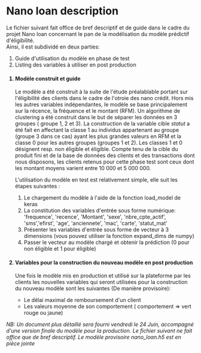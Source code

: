 # Nano loan description

<p>
Le fichier suivant fait office de bref descriptif et de guide dans le cadre du projet Nano loan
concernant le pan de la modélisation du modèle prédictif d'éligibilité. <br>
Ainsi, il est subdividé en deux parties:
<ol>
<li>Guide d'utilisation du modèle en phase de test</li>
<li>Listing des variables à utiliser en post production</li>
</ol>
</p>

<ol>
<h4><li>Modèle construit et guide</li> </h4>
<p>
    Le modèle a été construit à la suite de l'étude préalablable portant
    sur l'éligibilité des clients dans le cadre de l'otroie des nano crédit.
    Hors mis les autres variables indépendantes, le modèle se base principalement sur la récence, la fréquence et le montant (RFM).
    Un algorithme de clustering a été construit dans le but de séparer les données en 3 groupes ( groupe 1, 2 et 3).
    La construction de la variable cible <i>statut</i> a été fait en affectant la classe 1 au individus appartenant au groupe (groupe 3 dans ce cas) ayant
    les plus grandes valeurs en RFM et la classe 0 pour les autres groupes (groupes 1 et 2). Les classes 1 et 0 désignent resp. non éligible et éligible. 
    Compte tenu de la cible du produit fini et de la base de données des clients et des transactions dont nous disposons, les clients retenus pour cette phase test sont ceux dont les montant moyens varient entre 10 000 et 5 000 000.
</p>

<p>
    L'utilisation du modèle en test est relativement simple, elle suit les étapes suivantes :
    <ol>
    <li>Le chargement du modèle à l'aide de la fonction load_model de keras</li>
    <li>La constitution des variables d'entrée sous forme numérique: 'frequence', 'recence', 'Montant', 'sexe', 'nbre_cpte_actif', 'sms','efirst', 'age', 'anciennete', 'mac', 'carte', 'statut_mat' </li>
    <li> Présenter les variables d'entrée sous forme de vecteur à 3 dimensions (vous pouvez utiliser la fonction expand_dims de numpy)</li>
    <li>Passer le vecteur au modèle chargé et obtenir la prédiction (0 pour non éligible et 1 pour éligible) </li>
    </ol>
</p>

<h4><li>Variables pour la construction du nouveau modèle en post production </h4>
<p>Une fois le modèle mis en production et utilisé sur la plateforme par les clients les nouvelles variables qui seront utilisées pour la construction du nouveau modèle 
sont les suivantes (De manière provisoire): 
<ul>
<li> Le délai maximal de remboursement d'un client </li>
<li> Les valeurs moyenne de son comportement ( comportement => vert rouge ou jaune) </li>
</ul>
</p>

</ol>

<p>
<i>NB: Un document plus détaillé sera fourni vendredi le 24 Juin, accompagné d'une version finale du modèle pour la production. Le fichier suivant ne fait office que de bref descriptif. Le modèle provisoire nano_loan.h5 est en pièce jointe</i>
</p>